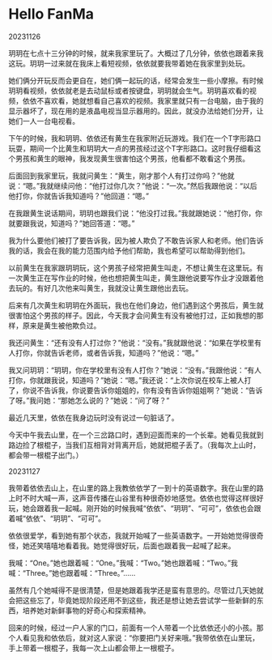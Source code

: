 # Hello FanMa 

20231126

玥玥在七点十三分钟的时候，就来我家里玩了。大概过了几分钟，依依也跟着来我这玩。玥玥一过来就在我床上看短视频，依依就要我带着她在我家里到处玩。

她们俩分开玩反而会更自在，她们俩一起玩的话，经常会发生一些小摩擦。有时候玥玥看视频，依依就老是去动鼠标或者按键盘，玥玥就会生气。玥玥喜欢看的视频，依依不喜欢看，她就想看自己喜欢的视频。我家里就只有一台电脑，由于我的显示器坏了，现在用的是液晶电视当显示器用的。因此，就没办法给她们分开，让她们一人一台电视看。

下午的时候，我和玥玥、依依还有黄生在我家附近玩游戏。我们在一个T字形路口玩耍，期间一个比黄生和玥玥大一点的男孩经过这个T字形路口。这时我仔细看这个男孩和黄生的眼神，我发现黄生很害怕这个男孩，他看都不敢看这个男孩。

后面回到我家里玩，我就问黄生：“黄生，刚才那个人有打过你吗？”他就说：“嗯。”我就继续问他：“他打过你几次？”他说：“一次。”然后我跟他说：“以后他打你，你就告诉我知道吗？”他回道：“嗯。”

在我跟黄生说话期间，玥玥也跟我们说：“他没打过我。”我就跟她说：“他打你，你就要跟我说，知道吗？”她回答道：“嗯。”

我为什么要他们被打了要告诉我，因为被人欺负了不敢告诉家人和老师。他们告诉我的话，我会在我的能力范围内给予他们帮助，我也希望可以帮助得到他们。

以前黄生在我家跟玥玥玩，这个男孩子经常把黄生叫走，不想让黄生在这里玩。有一次黄生正在写作业的时候，他也想把黄生叫走，黄生跟他说要写作业才没跟着他去玩的。有好几次他来叫黄生，我就没让黄生跟他出去玩。

后来有几次黄生和玥玥在外面玩，我也在他们身边，他们遇到这个男孩后，黄生就很害怕这个男孩的样子。因此，今天我才会问黄生有没有被他打过，正如我想的那样，原来是黄生被他欺负过。

我还问黄生：“还有没有人打过你？”他说：“没有。”我就跟他说：“如果在学校里有人打你，你就告诉老师，或者告诉我，知道吗？”他说：“嗯。”

我又问玥玥：“玥玥，你在学校里有没有人打你？”她说：“没有。”我跟他说：“有人打你，你就跟我说，知道吗？”她说：“嗯。”我还说：“上次你说在校车上被人打了，你说不告诉我，你说要告诉你姐姐的，你有没有告诉你姐姐啊？”她说：“告诉了呀。”我问她：“那她怎么说的？”她说：“问了呀？”

最近几天里，依依在我身边玩时没有说过一句脏话了。

今天中午我去山里，在一个三岔路口时，遇到迎面而来的一个长辈。她看见我就到路边捡了根棍子，当我们互相背对背离开后，她就把棍子丢了。（我每次上山时，都会带一根棍子出门。）

20231127

我带着依依去山上，在山里的路上我教依依学了一到十的英语数字。我在山里的路上时不时大喊一声，这声音传播在山谷里有种很奇妙地感觉。依依也觉得这样很好玩，她会跟着我一起喊。刚开始的时候我喊“依依”、“玥玥”、“可可”，依依也会跟着喊“依依”、“玥玥”、“可可”。

依依很爱学，看到她有那个状态，我就开始喊了一些英语数字。一开始她觉得很奇怪，她还笑嘻嘻地看着我。她觉得很好玩，后面也跟着我一起喊了起来。

我喊：“One。”她也跟着喊：“One。”我喊：“Two。”她也跟着喊：“Two。”我喊：“Three。”她也跟着喊：“Three。”……

虽然有几个她喊得不是很清楚，但是她跟着我学还是蛮有意思的。尽管过几天她就会把这些忘了，毕竟她现阶段还用不到这些，我还是想让她去尝试学一些新鲜的东西，培养她对新鲜事物的好奇心和探索精神。

回来的时候，经过一户人家的门口，前面有一个人带着一个比依依还小的小孩。那个人看见我和依依后，就对这人家说：“你要把门关好来哦。”我带依依在山里玩，手上带着一根棍子，我每一次上山都会带上一根棍子。